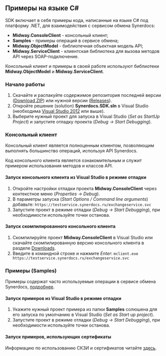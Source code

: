 ## Примеры на языке C\#

SDK включает в себя примеры кода, написанные на языке C# под платформу .NET, для взаимодействия с сервисом обмена Synerdocs:

* **Midway.ConsoleClient** - консольный клиент;
* **Samples** - примеры операций в сервисе обмена;
* **Midway.ObjectModel** - библиотечная объектная модель API;
* **Midway.ServiceClient** - клиентская библиотека для вызова методов API через SOAP-подключение.

Консольный клиент и примеры в своей работе используют библиотеки **Midway.ObjectModel** и **Midway.ServiceClient**.

### Начало работы

1. Скачайте и распакуйте содержимое репозитория последней версии ([Download ZIP](https://github.com/Synerdocs/synerdocs-sdk/archive/master.zip)) или нужной версии ([Releases](https://github.com/Synerdocs/synerdocs-sdk/releases)).
2. Откройте решение (solution) **Synerdocs.SDK.sln** в Visual Studio (необходима [Visual Studio 2012](https://www.microsoft.com/ru-ru/download/details.aspx?id=30678) или выше).
3. Выберите нужный проект для запуска в Visual Studio (*Set as StartUp Project*) и запустите отладку проекта (*Debug -> Start Debugging*).

### Консольный клиент

Консольный клиент является полноценным клиентом, позволяющим выполнять большинство операций, используя API Synerdocs.

Код консольного клиента является ознакомительным и служит примером использования методов и классов API.

#### Запуск консольного клиента из Visual Studio в режиме отладки

1. Откройте настройки отладки проекта **Midway.ConsoleClient** через контекстное меню (*Properties -> Debug*).
2. В параметры запуска (*Start Options / Command line arguments*) добавьте: `https://testservice.synerdocs.ru/exchangeservice.svc`
3. Запустите проект в режиме отладки (*Debug -> Start Debugging*), при необходимости используйте точки останова.

#### Запуск скомпилированного консольного клиента

1. Скомпилируйте проект **Midway.ConsoleClient** в Visual Studio или скачайте скомпилированную версию консольного клиента в разделе [Downloads](https://github.com/Synerdocs/synerdocs-sdk/releases).
2. Введите в командной строке и нажмите *Enter*: `mclient.exe https://testservice.synerdocs.ru/exchangeservice.svc`

### Примеры (Samples)

Примеры содержат часто используемые операции в сервисе обмена Synerdocs, [подробнее](https://github.com/Synerdocs/synerdocs-sdk/tree/master/SDK/Samples).

#### Запуск примеров из Visual Studio в режиме отладки

1. Укажите нужный проект примера из папки **Samples** солюшена для его запуска по умолчанию в Visual Studio (*Set as Start up project*).
2. Запустите проект в режиме отладки (*Debug -> Start Debugging*), при необходимости используйте точки останова.

#### Запуск примеров, использующих сертификаты

Информацию по использованию СКЗИ и сертификатов читайте [здесь](https://github.com/Synerdocs/synerdocs-sdk/tree/master/Certificates).

